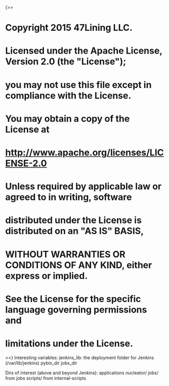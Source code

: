 {>>
# Copyright 2015 47Lining LLC.
#
# Licensed under the Apache License, Version 2.0 (the "License");
# you may not use this file except in compliance with the License.
# You may obtain a copy of the License at
#
#     http://www.apache.org/licenses/LICENSE-2.0
#
# Unless required by applicable law or agreed to in writing, software
# distributed under the License is distributed on an "AS IS" BASIS,
# WITHOUT WARRANTIES OR CONDITIONS OF ANY KIND, either express or implied.
# See the License for the specific language governing permissions and
# limitations under the License.
<<}
Interesting variables:
jenkins_lib:  the deployment folder for Jenkins (/var/lib/jenkins)
pybin_dir
jobs_dir

Dirs of interest (above and beyond Jenkins):
applications
nucleator/
  jobs/ from jobs
  scripts/ from internal-scripts